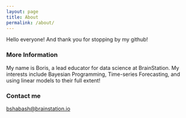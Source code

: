 ```yaml
---
layout: page
title: About
permalink: /about/
---
```


Hello everyone! And thank you for stopping by my github!

### More Information

My name is Boris, a lead educator for data science at BrainStation. My interests include Bayesian Programming, Time-series Forecasting, and using linear models to their full extent!

### Contact me

[bshabash@brainstation.io](mailto:bshabash@brainstation.io)